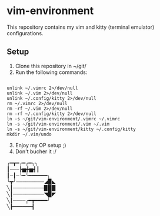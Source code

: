 # vim-environment

This repository contains my vim and kitty (terminal emulator) configurations.

## Setup

1. Clone this repository in ~/git/
2. Run the following commands:
```

unlink ~/.vimrc 2>/dev/null
unlink ~/.vim 2>/dev/null
unlink ~/.config/kitty 2>/dev/null
rm ~/.vimrc 2>/dev/null
rm -rf ~/.vim 2>/dev/null
rm -rf ~/.config/kitty 2>/dev/null
ln -s ~/git/vim-environment/.vimrc ~/.vimrc
ln -s ~/git/vim-environment/.vim ~/.vim
ln -s ~/git/vim-environment/kitty ~/.config/kitty
mkdir ~/.vim/undo
```
3. Enjoy my OP setup ;)
4. Don't bucher it :/

╭━┳━╭━╭━╮╮<br />
┃┈┈┈┣▅╋▅┫┃<br />
┃┈┃┈╰━╰━━━━━━╮<br />
╰┳╯┈┈┈┈┈┈┈┈┈◢▉◣<br />
╲┃┈┈┈┈┈┈┈┈┈┈▉▉▉<br />
╲┃┈┈┈┈┈┈┈┈┈┈◥▉◤<br />
╲┃┈┈┈┈╭━┳━━━━╯<br />
╲┣━━━━━━┫<br />

